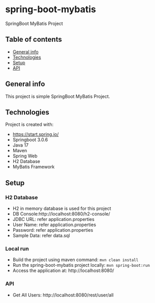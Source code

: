 # spring-boot-mybatis
SpringBoot MyBatis Project


## Table of contents
* [General info](#general-info)
* [Technologies](#technologies)
* [Setup](#setup)
* [API](#api)



## General info
This project is simple SpringBoot MyBatis Project.

## Technologies
Project is created with: 
* https://start.spring.io/
* Springboot 3.0.6
* Java 17
* Maven
* Spring Web
* H2 Database
* MyBatis Framework

## Setup

### H2 Database
* H2 in memory database is used for this project
* DB Console:http://localhost:8080/h2-console/
* JDBC URL: refer application.properties
* User Name: refer application.properties 
* Password: refer application.properties
* Sample Data: refer data.sql

### Local run 
* Build the project using maven command: `mvn clean install`
* Run the spring-boot-mybatis project locally: `mvn spring-boot:run` 
* Access the application at: http://localhost:8080/


### API
* Get All Users: http://localhost:8080/rest/user/all



<!-- 
Reference:
* Run: `mvn spring-boot:run`
* Test: `mvn test`
* Swagger: http://localhost:8080/swagger-ui.html
* Actuator: http://localhost:8080/actuator
* Actuator Health: http://localhost:8080/actuator/health
* Actuator Info: http://localhost:8080/actuator/info
* 


-->